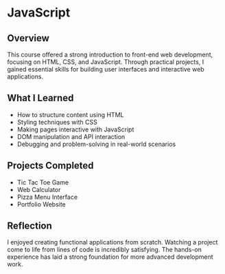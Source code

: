 # JavaScript

## Overview
This course offered a strong introduction to front-end web development, focusing on HTML, CSS, and JavaScript. Through practical projects, I gained essential skills for building user interfaces and interactive web applications.

## What I Learned
- How to structure content using HTML
- Styling techniques with CSS
- Making pages interactive with JavaScript
- DOM manipulation and API interaction
- Debugging and problem-solving in real-world scenarios

## Projects Completed
- Tic Tac Toe Game
- Web Calculator
- Pizza Menu Interface
- Portfolio Website

## Reflection
I enjoyed creating functional applications from scratch. Watching a project come to life from lines of code is incredibly satisfying. The hands-on experience has laid a strong foundation for more advanced development work.

